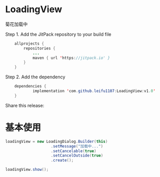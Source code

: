 # LoadingView

菊花加载中

Step 1. Add the JitPack repository to your build file

```java
	allprojects {
		repositories {
			...
			maven { url 'https://jitpack.io' }
		}
	}
  ```
Step 2. Add the dependency
```java
	dependencies {
	        implementation 'com.github.leifu1107:LoadingView:v1.0'
	}
  ```
Share this release:

# 基本使用

```java
loadingView = new LoadingDialog.Builder(this)
                    .setMessage("加载中...")
                    .setCancelable(true)
                    .setCancelOutside(true)
                    .create(); 

loadingView.show();
```
